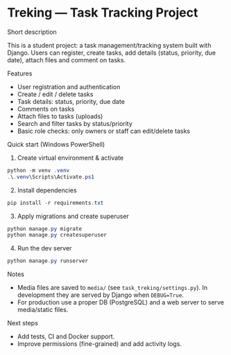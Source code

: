 # Treking — Task Tracking Project

Short description

This is a student project: a task management/tracking system built with Django. Users can register, create tasks, add details (status, priority, due date), attach files and comment on tasks.

Features

- User registration and authentication
- Create / edit / delete tasks
- Task details: status, priority, due date
- Comments on tasks
- Attach files to tasks (uploads)
- Search and filter tasks by status/priority
- Basic role checks: only owners or staff can edit/delete tasks

Quick start (Windows PowerShell)

1. Create virtual environment & activate

```powershell
python -m venv .venv
.\.venv\Scripts\Activate.ps1
```

2. Install dependencies

```powershell
pip install -r requirements.txt
```

3. Apply migrations and create superuser

```powershell
python manage.py migrate
python manage.py createsuperuser
```

4. Run the dev server

```powershell
python manage.py runserver
```

Notes

- Media files are saved to `media/` (see `task_treking/settings.py`). In development they are served by Django when `DEBUG=True`.
- For production use a proper DB (PostgreSQL) and a web server to serve media/static files.

Next steps

- Add tests, CI and Docker support.
- Improve permissions (fine-grained) and add activity logs.
